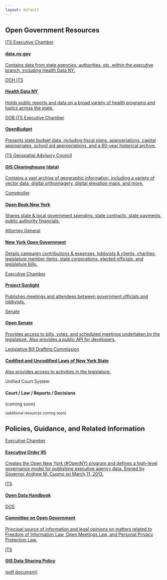 ```yaml
---
layout: default
---
```



## Open Government Resources

<div class="list-group">
  <a class="list-group-item" href="https://data.ny.gov">
    <span class="badge">ITS</span>
    <span class="badge">Executive Chamber</span>
    <h4>data.ny.gov</h4>
    <p>Contains data from state agencies, authorities, etc, within the executive branch, including Health Data NY.</p>
  </a>
  <a class="list-group-item" href="https://health.data.ny.gov">
    <span class="badge">DOH</span>
    <span class="badge">ITS</span>
    <h4>Health Data NY</h4>
    <p>Holds public reports and data on a broad variety of health programs and topics across the state.</p>
  </a>
  <a class="list-group-item" href="http://openbudget.ny.gov">
    <span class="badge">DOB</span>
    <span class="badge">ITS</span>
    <span class="badge">Executive Chamber</span>
    <h4>OpenBudget </h4>
    <p>Presents state budget data, including fiscal plans, appropriations, capital appropriates, school aid appropriations, and a 60-year historical archive.</p>
  </a>
  <a class="list-group-item" href="http://gis.ny.gov/gisdata/">
    <span class="badge">ITS</span>
    <span class="badge">Geospatial Advisory Council</span>
    <h4>GIS Clearinghouse (data)</h4>
    <p>Contains a vast archive of geographic information, including a variety of vector data, digital orthoimagery, digital elevation maps, and more.</p>
  </a>
  <a class="list-group-item" href="http://www.openbooknewyork.com/">
     <span class="badge">Comptroller</span>
    <h4>Open Book New York</h4>
    <p>Shares state & local government spending, state contracts, state payments, public authority financials.</p>
  </a>
  <a class="list-group-item" href="http://www.nyopengovernment.com/NYOG/">
    <span class="badge">Attorney General</span>
    <h4>New York Open Government</h4>
    <p>Details campaign contributions & expenses, lobbyists & clients, charities, legislature member items, state corporations, elected officials, and legislature bills.</p>
  </a>
  <a class="list-group-item" href="http://www.projectsunlight.ny.gov/">
    <span class="badge">Executive Chamber</span>
    <h4>Project Sunlight</h4>
    <p>Publishes meetings and attendees between government officials and lobbyists.</p>
  </a>
  <a class="list-group-item" href="http://www.nysenate.gov/open">
    <span class="badge">Senate</span>
    <h4>Open Senate</h4>
    <p>Provides access to bills, votes, and scheduled meetings undertaken by the legislature. Also provides a public API for developers.</p>
  </a>
  <a class="list-group-item" href="http://public.leginfo.state.ny.us/lawssrch.cgi?NVLWO:">
    <span class="badge">Legislative Bill Drafting Commission</span>
    <h4>Codified and Uncodified Laws of New York State</h4>
    <p>Also provides access to activities in the legislature.</p>
  </a>
  <span class="list-group-item">
    <span class="badge">Unified Court System</span>
    <h4>Court / Law / Reports / Decisions</h4>
    <p>(coming soon)</p>
  </span>
  <span class="list-group-item">
    <small>(additional resources coming soon)</small>
  </span>
</div>

## Policies, Guidance, and Related Information

<div class="list-group">
  <a class="list-group-item" href="http://www.governor.ny.gov/news/no-95-using-technology-promote-transparency-improve-government-performance-and-enhance-citizen">
    <span class="badge">Executive Chamber</span>
    <h4>Executive Order 95</h4>
    <p>Creates the Open New York (#OpenNY) program and defines a high-level governance model for publishing executive agency data. Signed by Governor Andrew M. Cuomo on March 11, 2013.</p>
  </a>
  <a class="list-group-item" href="http://nys-its.github.io/open-data-handbook/">
    <span class="badge">ITS</span>
    <h4>Open Data Handbook</h4>
    <p></p>
  </a>
  <a class="list-group-item" href="http://www.dos.ny.gov/coog/">
    <span class="badge">DOS</span>
    <h4>Committee on Open Government</h4>
    <p>Principal source of information and legal opinions on matters related to Freedom of Information Law, Open Meetings Law, and Personal Privacy Protection Law.</p>
  </a>
  <a class="list-group-item" href="https://www.its.ny.gov/policy/NYS-P10-003.pdf">
    <span class="badge">ITS</span>
    <h4>GIS Data Sharing Policy</h4>
    <p>(pdf document)</p>
  </a>
</div>
